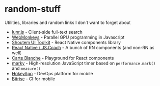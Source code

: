 # random-stuff
Utilities, libraries and random links I don't want to forget about

* [lunr.js](http://lunrjs.com/) - Client-side full-text search
* [WebMonkeys](https://github.com/MaiaVictor/WebMonkeys) - Parallel GPU programming in Javascript
* [Shoutem UI Toolkit](https://shoutem.github.io/ui/) - React Native components library
* [React Native / JS.Coach](https://js.coach/react-native/) - A bunch of RN components (and non-RN as well)
* [Carte Blanche](https://github.com/carteb/carte-blanche) - Playground for React components
* [marky](https://github.com/nolanlawson/marky) - High-resolution JavaScript timer based on `performance.mark()` and `measure()`
* [HokeyApp](https://hockeyapp.net/) - DevOps platform for mobile
* [Bitrise](https://www.bitrise.io/) - CI for mobile
